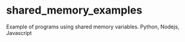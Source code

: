 # shared_memory_examples
Example of programs using shared memory variables. Python, Nodejs, Javascript
